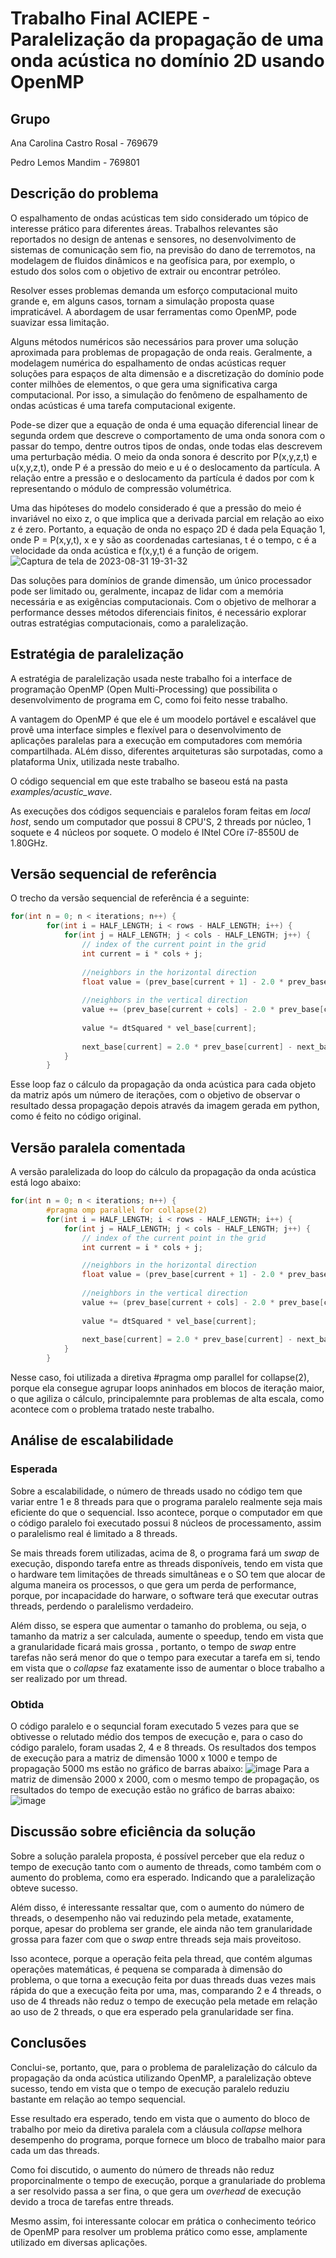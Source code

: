 # Trabalho Final ACIEPE - Paralelização da propagação de uma onda acústica no domínio 2D usando OpenMP

## Grupo
Ana Carolina Castro Rosal - 769679

Pedro Lemos Mandim - 769801

## Descrição do problema
  O espalhamento de ondas acústicas tem sido considerado um tópico de interesse prático para diferentes áreas. Trabalhos relevantes são reportados no design de antenas e sensores, no desenvolvimento de sistemas de comunicação sem fio, na previsão do dano de terremotos, na modelagem de fluidos dinâmicos e na geofísica para, por exemplo, o estudo dos solos com o objetivo de extrair ou encontrar petróleo.
  
  Resolver esses problemas demanda um esforço computacional muito grande e, em alguns casos, tornam a simulação proposta quase impraticável. A abordagem de usar ferramentas como OpenMP, pode suavizar essa limitação.
  
  Alguns métodos numéricos são necessários para prover uma solução aproximada para problemas de propagação de onda reais. Geralmente, a modelagem numérica do espalhamento de ondas acústicas requer soluções para espaços de alta dimensão e a discretização do domínio pode conter milhões de elementos, o que gera uma significativa carga computacional. Por isso, a simulação do fenômeno de espalhamento de ondas acústicas é
uma tarefa computacional exigente.

  Pode-se dizer que a equação de onda é uma equação diferencial linear de segunda ordem que descreve o comportamento de uma onda sonora com o passar do tempo, dentre outros tipos de ondas, onde todas elas descrevem uma perturbação média. O meio da onda
sonora é descrito por P(x,y,z,t) e u(x,y,z,t), onde P é a pressão do meio e u é o deslocamento da partícula. A relação entre a pressão e o deslocamento da partícula é dados por
com k representando o módulo de compressão volumétrica. 

  Uma das hipóteses do modelo considerado é que a pressão do meio é invariável no eixo z, o que implica que a derivada parcial em relação ao eixo z é zero. Portanto, a equação de onda
no espaço 2D é dada pela Equação 1, onde P = P(x,y,t), x e y são as coordenadas cartesianas, t é o tempo, c é a velocidade da onda acústica e f(x,y,t) é a função de origem.
![Captura de tela de 2023-08-31 19-31-32](https://github.com/anacarolinarosal/Trabalho-Final-ACIEPE/assets/136752200/c604fa5c-3fc1-47a6-8f4a-796755348b17)

  Das soluções para domínios de grande dimensão, um único processador pode ser limitado ou, geralmente, incapaz de lidar com a memória necessária e as exigências computacionais. Com o objetivo de melhorar a performance desses métodos diferenciais
finitos, é necessário explorar outras estratégias computacionais, como a paralelização.

## Estratégia de paralelização
  A estratégia de paralelização usada neste trabalho foi a interface de programação OpenMP (Open Multi-Processing) que possibilita o desenvolvimento de programa em C, como foi feito nesse trabalho.

  A vantagem do OpenMP é que ele é um moodelo portável e escalável que provê uma interface simples e flexível para o desenvolvimento de aplicações paralelas para a execução em computadores com memória compartilhada. ALém disso, diferentes arquiteturas são surpotadas, como a plataforma Unix, utilizada neste trabalho.

  O código sequencial em que este trabalho se baseou está na pasta _examples/acustic_wave_.

  As execuções dos códigos sequenciais e paralelos foram feitas em _local host_, sendo um computador que possui 8 CPU'S, 2 threads por núcleo, 1 soquete e 4 núcleos por soquete. O modelo é INtel COre i7-8550U de 1.80GHz.
  
## Versão sequencial de referência
  O trecho da versão sequencial de referência é a seguinte:
```cpp
for(int n = 0; n < iterations; n++) {
        for(int i = HALF_LENGTH; i < rows - HALF_LENGTH; i++) {
            for(int j = HALF_LENGTH; j < cols - HALF_LENGTH; j++) {
                // index of the current point in the grid
                int current = i * cols + j;
                
                //neighbors in the horizontal direction
                float value = (prev_base[current + 1] - 2.0 * prev_base[current] + prev_base[current - 1]) / dxSquared;
                
                //neighbors in the vertical direction
                value += (prev_base[current + cols] - 2.0 * prev_base[current] + prev_base[current - cols]) / dySquared;
                
                value *= dtSquared * vel_base[current];
                
                next_base[current] = 2.0 * prev_base[current] - next_base[current] + value;
            }
        }
```
  Esse loop faz o cálculo da propagação da onda acústica para cada objeto da matriz após um número de iterações, com o objetivo de observar o resultado dessa propagação depois através da imagem gerada em python, como é feito no código original.
  
## Versão paralela comentada
  A versão paralelizada do loop do cálculo da propagação da onda acústica está logo abaixo:
```cpp
for(int n = 0; n < iterations; n++) {
        #pragma omp parallel for collapse(2)
        for(int i = HALF_LENGTH; i < rows - HALF_LENGTH; i++) {
            for(int j = HALF_LENGTH; j < cols - HALF_LENGTH; j++) {
                // index of the current point in the grid
                int current = i * cols + j;

                //neighbors in the horizontal direction
                float value = (prev_base[current + 1] - 2.0 * prev_base[current] + prev_base[current - 1]) / dxSquared;
                
                //neighbors in the vertical direction
                value += (prev_base[current + cols] - 2.0 * prev_base[current] + prev_base[current - cols]) / dySquared;
                
                value *= dtSquared * vel_base[current];
                
                next_base[current] = 2.0 * prev_base[current] - next_base[current] + value;
            }
        }
```
  Nesse caso, foi utilizada a diretiva #pragma omp parallel for collapse(2), porque ela consegue agrupar loops aninhados em blocos de iteração maior, o que agiliza o cálculo, principalemnte para problemas de alta escala, como acontece com o problema tratado neste trabalho.
  
## Análise de escalabilidade
### Esperada
  Sobre a escalabilidade, o número de threads usado no código tem que variar entre 1 e 8 threads para que o programa paralelo realmente seja mais eficiente do que o sequencial. Isso acontece, porque o computador em que o código paralelo foi executado possui 8 núcleos de processamento, assim o paralelismo real é limitado a 8 threads.

  Se mais threads forem utilizadas, acima de 8, o programa fará um _swap_ de execução, dispondo tarefa entre as threads disponíveis, tendo em vista que o hardware tem limitações de threads simultâneas e o SO tem que alocar de alguma maneira os processos, o que gera um perda de performance, porque, por incapacidade do harware, o software terá que executar outras threads, perdendo o paralelismo verdadeiro.

  Além disso, se espera que aumentar o tamanho do problema, ou seja, o tamanho da matriz a ser calculada, aumente o speedup, tendo em vista que a granularidade ficará mais grossa , portanto, o tempo de _swap_ entre tarefas não será menor do que o tempo para executar a tarefa em si, tendo em vista que o _collapse_ faz exatamente isso de aumentar o bloce trabalho a ser realizado por um thread.
  
### Obtida
  O código paralelo e o sequncial foram executado 5 vezes para que se obtivesse o relutado médio dos tempos de execução e, para o caso do código paralelo, foram usadas 2, 4 e 8 threads. Os resultados dos tempos de execução para a matriz de dimensão 1000 x 1000 e tempo de propagação 5000 ms estão no gráfico de barras abaixo:
  ![image](https://github.com/anacarolinarosal/Trabalho-Final-ACIEPE/assets/136752200/6ed9f4b9-5f2b-4973-87af-15f73e8383f3)
  Para a matriz de dimensão 2000 x 2000, com o mesmo tempo de propagação, os resultados do tempo de execução estão no gráfico de barras abaixo:
  ![image](https://github.com/anacarolinarosal/Trabalho-Final-ACIEPE/assets/136752200/0b3a32ea-9966-4503-afda-962bdee28697)

## Discussão sobre eficiência da solução
  Sobre a solução paralela proposta, é possível perceber que ela reduz o tempo de execução tanto com o aumento de threads, como também com o aumento do problema, como era esperado. Indicando que a paralelização obteve sucesso.

  Além disso, é interessante ressaltar que, com o aumento do número de threads, o desempenho não vai reduzindo pela metade, exatamente, porque, apesar do problema ser grande, ele ainda não tem granularidade grossa para fazer com que o _swap_ entre threads seja mais proveitoso. 
  
  Isso acontece, porque a operação feita pela thread, que contém algumas operações matemáticas, é pequena se comparada à dimensão do problema, o que torna a execução feita por duas threads duas vezes mais rápida do que a execução feita por uma, mas, comparando 2 e 4 threads, o uso de 4 threads não reduz o tempo de execução pela metade em relação ao uso de 2 threads, o que era esperado pela granularidade ser fina.
  
## Conclusões
  Conclui-se, portanto, que, para o problema de paralelização  do cálculo da propagação da onda acústica utilizando OpenMP, a paralelização obteve sucesso, tendo em vista que o tempo de execução paralelo reduziu bastante em relação ao tempo sequencial.
  
  Esse resultado era esperado, tendo em vista que o aumento do bloco de trabalho por meio da diretiva paralela com a cláusula _collapse_ melhora  desempenho do programa, porque fornece um bloco de trabalho maior para cada um das threads.
  
  Como foi discutido, o aumento do número de threads não reduz proporcinalmente o tempo de execução, porque a granulariade do problema a ser resolvido passa a ser fina, o que gera um _overhead_ de execução devido a troca de tarefas entre threads.

  Mesmo assim, foi interessante colocar em prática o conhecimento teórico de OpenMP para resolver um problema prático como esse, amplamente utilizado em diversas aplicações.
